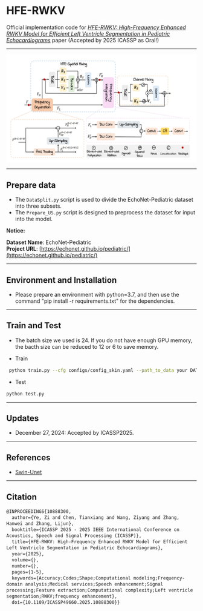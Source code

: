 # HFE-RWKV
Official implementation code for [_HFE-RWKV: High-Frequency Enhanced RWKV  Model for Efficient Left Ventricle Segmentation in  Pediatric Echocardiograms_](https://ieeexplore.ieee.org/document/10888300) paper (Accepted by 2025 ICASSP as Oral!)

---

![Proposed Model](./images/proposed_method_v2.png)

---
## Prepare data

- The `DataSplit.py` script is used to divide the EchoNet-Pediatric dataset into three subsets.
- The `Prepare_US.py` script is designed to preprocess the dataset for input into the model. 

**Notice:**

**Dataset Name**: EchoNet-Pediatric  
**Project URL**: [https://echonet.github.io/pediatric/](https://echonet.github.io/pediatric/)

---
## Environment and Installation

- Please prepare an environment with python=3.7, and then use the command "pip install -r requirements.txt" for the dependencies.
---
## Train and Test
- The batch size we used is 24. If you do not have enough GPU memory, the bacth size can be reduced to 12 or 6 to save memory.

- Train 

```bash
 python train.py --cfg configs/config_skin.yaml --path_to_data your DATA_DIR --saved_model your OUT_DIR
```

- Test 

```bash
python test.py
```
---
## Updates
- December 27, 2024: Accepted by ICASSP2025.
---
## References
- [Swin-Unet](https://github.com/HuCaoFighting/Swin-Unet)
---
## Citation
```
@INPROCEEDINGS{10888300,
  author={Ye, Zi and Chen, Tianxiang and Wang, Ziyang and Zhang, Hanwei and Zhang, Lijun},
  booktitle={ICASSP 2025 - 2025 IEEE International Conference on Acoustics, Speech and Signal Processing (ICASSP)}, 
  title={HFE-RWKV: High-Frequency Enhanced RWKV Model for Efficient Left Ventricle Segmentation in Pediatric Echocardiograms}, 
  year={2025},
  volume={},
  number={},
  pages={1-5},
  keywords={Accuracy;Codes;Shape;Computational modeling;Frequency-domain analysis;Medical services;Speech enhancement;Signal processing;Feature extraction;Computational complexity;Left ventricle segmentation;RWKV;frequency enhancement},
  doi={10.1109/ICASSP49660.2025.10888300}}

```
